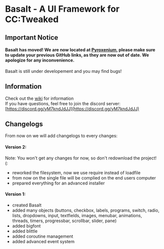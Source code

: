 # Basalt - A UI Framework for CC:Tweaked

## Important Notice
#### Basalt has moved! We are now located at [Pyroxenium](https://github.com/Pyroxenium), please make sure to update your previous GitHub links, as they are now out of date. We apologize for any inconvenience.

Basalt is still under developement and you may find bugs!

## Information

Check out the [wiki](https://basalt.madefor.cc/) for information<br>
If you have questions, feel free to join the discord server: [https://discord.gg/yM7kndJdJJ](https://discord.gg/yM7kndJdJJ)

## Changelogs
From now on we will add changelogs to every changes:

#### Version 2:
Note: You won't get any changes for now, so don't redownload the project! (:
- reworked the filesystem, now we use require instead of loadfile
- from now on the single file will be complied on the end users computer
- prepared everything for an advanced installer

#### Version 1:
- created Basalt
- added many objects (buttons, checkbox, labels, programs, switch, radio, lists, dropdowns, input, textfields, images, menubar, animations, threads, timers, progressbar, scrollbar, slider, pane)
- added bigfont
- added blittle
- added coroutine management
- added advanced event system

